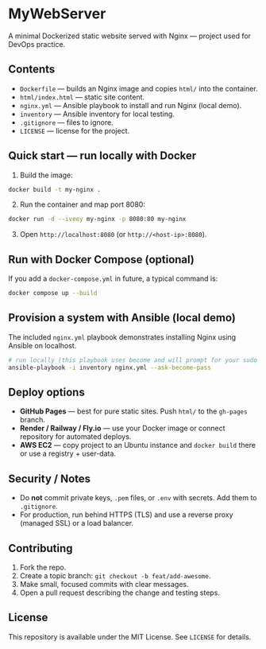 # MyWebServer

A minimal Dockerized static website served with Nginx — project used for DevOps practice.

## Contents

* `Dockerfile` — builds an Nginx image and copies `html/` into the container.
* `html/index.html` — static site content.
* `nginx.yml` — Ansible playbook to install and run Nginx (local demo).
* `inventory` — Ansible inventory for local testing.
* `.gitignore` — files to ignore.
* `LICENSE` — license for the project.

## Quick start — run locally with Docker

1. Build the image:

```bash
docker build -t my-nginx .
```

2. Run the container and map port 8080:

```bash
docker run -d --iveey my-nginx -p 8080:80 my-nginx
```

3. Open `http://localhost:8080` (or `http://<host-ip>:8080`).

## Run with Docker Compose (optional)

If you add a `docker-compose.yml` in future, a typical command is:

```bash
docker compose up --build
```

## Provision a system with Ansible (local demo)

The included `nginx.yml` playbook demonstrates installing Nginx using Ansible on localhost.

```bash
# run locally (this playbook uses become and will prompt for your sudo password)
ansible-playbook -i inventory nginx.yml --ask-become-pass
```

## Deploy options

* **GitHub Pages** — best for pure static sites. Push `html/` to the `gh-pages` branch.
* **Render / Railway / Fly.io** — use your Docker image or connect repository for automated deploys.
* **AWS EC2** — copy project to an Ubuntu instance and `docker build` there or use a registry + user-data.

## Security / Notes

* Do **not** commit private keys, `.pem` files, or `.env` with secrets. Add them to `.gitignore`.
* For production, run behind HTTPS (TLS) and use a reverse proxy (managed SSL) or a load balancer.

## Contributing

1. Fork the repo.
2. Create a topic branch: `git checkout -b feat/add-awesome`.
3. Make small, focused commits with clear messages.
4. Open a pull request describing the change and testing steps.

## License

This repository is available under the MIT License. See `LICENSE` for details.

